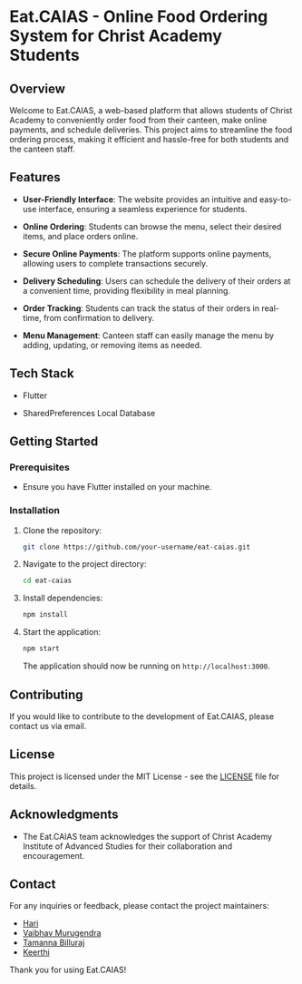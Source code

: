 # Eat.CAIAS - Online Food Ordering System for Christ Academy Students

## Overview

Welcome to Eat.CAIAS, a web-based platform that allows students of Christ Academy to conveniently order food from their canteen, make online payments, and schedule deliveries. This project aims to streamline the food ordering process, making it efficient and hassle-free for both students and the canteen staff.

## Features

- **User-Friendly Interface**: The website provides an intuitive and easy-to-use interface, ensuring a seamless experience for students.
  
- **Online Ordering**: Students can browse the menu, select their desired items, and place orders online.

- **Secure Online Payments**: The platform supports online payments, allowing users to complete transactions securely.

- **Delivery Scheduling**: Users can schedule the delivery of their orders at a convenient time, providing flexibility in meal planning.

- **Order Tracking**: Students can track the status of their orders in real-time, from confirmation to delivery.

- **Menu Management**: Canteen staff can easily manage the menu by adding, updating, or removing items as needed.

## Tech Stack
- Flutter
  
- SharedPreferences Local Database

## Getting Started

### Prerequisites

- Ensure you have Flutter installed on your machine.

### Installation

1. Clone the repository:

   ```bash
   git clone https://github.com/your-username/eat-caias.git
   ```

2. Navigate to the project directory:

   ```bash
   cd eat-caias
   ```

3. Install dependencies:

   ```bash
   npm install
   ```

4. Start the application:

   ```bash
   npm start
   ```

   The application should now be running on `http://localhost:3000`.

## Contributing

If you would like to contribute to the development of Eat.CAIAS, please contact us via email.

## License

This project is licensed under the MIT License - see the [LICENSE](LICENSE) file for details.

## Acknowledgments

- The Eat.CAIAS team acknowledges the support of Christ Academy Institute of Advanced Studies for their collaboration and encouragement.

## Contact

For any inquiries or feedback, please contact the project maintainers:

- [Hari](mailto:haririo321@gmail.com)
- [Vaibhav Murugendra](mailto:vaibhavmurugendra@gmail.com)
- [Tamanna Billuraj](mailto:tamannabilluraj1564@gmail.com)
- [Keerthi](mailto:keerthi2005sri@gmail.com)

Thank you for using Eat.CAIAS!
